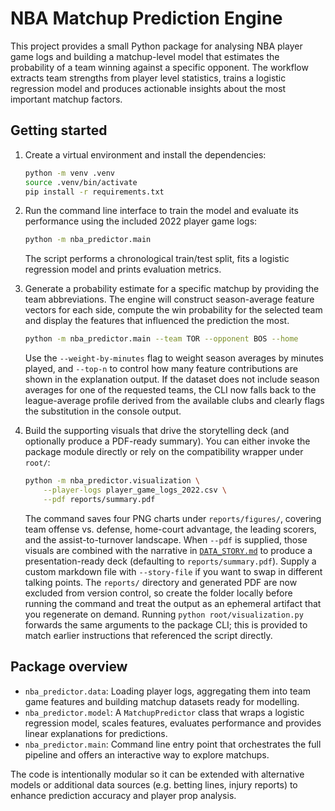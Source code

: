# NBA Matchup Prediction Engine

This project provides a small Python package for analysing NBA player game logs
and building a matchup-level model that estimates the probability of a team
winning against a specific opponent. The workflow extracts team strengths from
player level statistics, trains a logistic regression model and produces
actionable insights about the most important matchup factors.

## Getting started

1. Create a virtual environment and install the dependencies:

   ```bash
   python -m venv .venv
   source .venv/bin/activate
   pip install -r requirements.txt
   ```

2. Run the command line interface to train the model and evaluate its
   performance using the included 2022 player game logs:

   ```bash
   python -m nba_predictor.main
   ```

   The script performs a chronological train/test split, fits a logistic
   regression model and prints evaluation metrics.

3. Generate a probability estimate for a specific matchup by providing the team
   abbreviations. The engine will construct season-average feature vectors for
   each side, compute the win probability for the selected team and display the
   features that influenced the prediction the most.

   ```bash
   python -m nba_predictor.main --team TOR --opponent BOS --home
   ```

   Use the `--weight-by-minutes` flag to weight season averages by minutes
   played, and `--top-n` to control how many feature contributions are shown in
   the explanation output. If the dataset does not include season averages for
   one of the requested teams, the CLI now falls back to the league-average
   profile derived from the available clubs and clearly flags the substitution
   in the console output.

4. Build the supporting visuals that drive the storytelling deck (and optionally
   produce a PDF-ready summary). You can either invoke the package module
   directly or rely on the compatibility wrapper under `root/`:

   ```bash
   python -m nba_predictor.visualization \
       --player-logs player_game_logs_2022.csv \
       --pdf reports/summary.pdf
   ```

   The command saves four PNG charts under `reports/figures/`, covering team
   offense vs. defense, home-court advantage, the leading scorers, and the
   assist-to-turnover landscape. When `--pdf` is supplied, those visuals are
   combined with the narrative in [`DATA_STORY.md`](DATA_STORY.md) to produce a
   presentation-ready deck (defaulting to `reports/summary.pdf`). Supply a
   custom markdown file with `--story-file` if you want to swap in different
   talking points. The `reports/` directory and generated PDF are now excluded
   from version control, so create the folder locally before running the
   command and treat the output as an ephemeral artifact that you regenerate on
   demand. Running `python root/visualization.py` forwards the same arguments to
   the package CLI; this is provided to match earlier instructions that
   referenced the script directly.

## Package overview

- `nba_predictor.data`: Loading player logs, aggregating them into team game
  features and building matchup datasets ready for modelling.
- `nba_predictor.model`: A `MatchupPredictor` class that wraps a logistic
  regression model, scales features, evaluates performance and provides linear
  explanations for predictions.
- `nba_predictor.main`: Command line entry point that orchestrates the full
  pipeline and offers an interactive way to explore matchups.

The code is intentionally modular so it can be extended with alternative models
or additional data sources (e.g. betting lines, injury reports) to enhance
prediction accuracy and player prop analysis.
